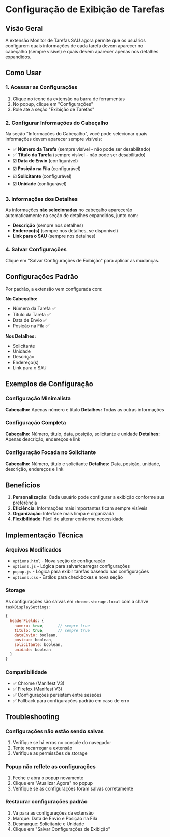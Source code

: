 # Configuração de Exibição de Tarefas

## Visão Geral

A extensão Monitor de Tarefas SAU agora permite que os usuários configurem quais informações de cada tarefa devem aparecer no cabeçalho (sempre visível) e quais devem aparecer apenas nos detalhes expandidos.

## Como Usar

### 1. Acessar as Configurações

1. Clique no ícone da extensão na barra de ferramentas
2. No popup, clique em "Configurações"
3. Role até a seção "Exibição de Tarefas"

### 2. Configurar Informações do Cabeçalho

Na seção "Informações do Cabeçalho", você pode selecionar quais informações devem aparecer sempre visíveis:

- ✅ **Número da Tarefa** (sempre visível - não pode ser desabilitado)
- ✅ **Título da Tarefa** (sempre visível - não pode ser desabilitado)
- ☑️ **Data de Envio** (configurável)
- ☑️ **Posição na Fila** (configurável)
- ☑️ **Solicitante** (configurável)
- ☑️ **Unidade** (configurável)

### 3. Informações dos Detalhes

As informações **não selecionadas** no cabeçalho aparecerão automaticamente na seção de detalhes expandidos, junto com:

- **Descrição** (sempre nos detalhes)
- **Endereço(s)** (sempre nos detalhes, se disponível)
- **Link para o SAU** (sempre nos detalhes)

### 4. Salvar Configurações

Clique em "Salvar Configurações de Exibição" para aplicar as mudanças.

## Configurações Padrão

Por padrão, a extensão vem configurada com:

**No Cabeçalho:**
- Número da Tarefa ✅
- Título da Tarefa ✅
- Data de Envio ✅
- Posição na Fila ✅

**Nos Detalhes:**
- Solicitante
- Unidade
- Descrição
- Endereço(s)
- Link para o SAU

## Exemplos de Configuração

### Configuração Minimalista
**Cabeçalho:** Apenas número e título
**Detalhes:** Todas as outras informações

### Configuração Completa
**Cabeçalho:** Número, título, data, posição, solicitante e unidade
**Detalhes:** Apenas descrição, endereços e link

### Configuração Focada no Solicitante
**Cabeçalho:** Número, título e solicitante
**Detalhes:** Data, posição, unidade, descrição, endereços e link

## Benefícios

1. **Personalização**: Cada usuário pode configurar a exibição conforme sua preferência
2. **Eficiência**: Informações mais importantes ficam sempre visíveis
3. **Organização**: Interface mais limpa e organizada
4. **Flexibilidade**: Fácil de alterar conforme necessidade

## Implementação Técnica

### Arquivos Modificados

- `options.html` - Nova seção de configuração
- `options.js` - Lógica para salvar/carregar configurações
- `popup.js` - Lógica para exibir tarefas baseado nas configurações
- `options.css` - Estilos para checkboxes e nova seção

### Storage

As configurações são salvas em `chrome.storage.local` com a chave `taskDisplaySettings`:

```javascript
{
  headerFields: {
    numero: true,      // sempre true
    titulo: true,      // sempre true
    dataEnvio: boolean,
    posicao: boolean,
    solicitante: boolean,
    unidade: boolean
  }
}
```

### Compatibilidade

- ✅ Chrome (Manifest V3)
- ✅ Firefox (Manifest V3)
- ✅ Configurações persistem entre sessões
- ✅ Fallback para configurações padrão em caso de erro

## Troubleshooting

### Configurações não estão sendo salvas
1. Verifique se há erros no console do navegador
2. Tente recarregar a extensão
3. Verifique as permissões de storage

### Popup não reflete as configurações
1. Feche e abra o popup novamente
2. Clique em "Atualizar Agora" no popup
3. Verifique se as configurações foram salvas corretamente

### Restaurar configurações padrão
1. Vá para as configurações da extensão
2. Marque: Data de Envio e Posição na Fila
3. Desmarque: Solicitante e Unidade
4. Clique em "Salvar Configurações de Exibição"